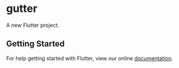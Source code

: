 # gutter

A new Flutter project.

## Getting Started

For help getting started with Flutter, view our online
[documentation](https://flutter.io/).
